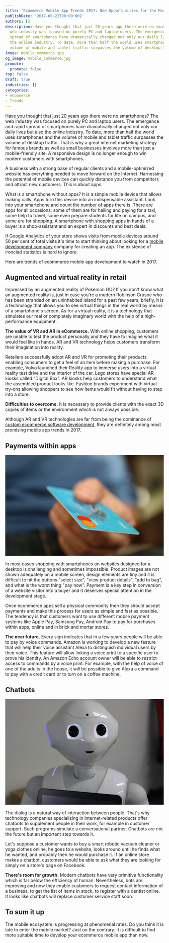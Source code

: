 ```yaml
---
title: 'Ecommerce Mobile App Trends 2017: New Opportunities for the Market'
publishDate: '2017-06-22T00:00:00Z'
authors: []
description: Have you thought that just 20 years ago there were no smartphones? The
  web industry was focused on purely PC and laptop users. The emergence and rapid
  spread of smartphones have dramatically changed not only our daily lives but also
  the online industry. To date, more than half the world uses smartphones and the
  volume of mobile and tablet traffic surpasses the volume of desktop traffic.
image: mobile_commerce.jpg
og_image: mobile_commerce.jpg
promote:
  promote: false
top: false
draft: true
industries: []
categories:
- eCommerce
- Trends
---
```

Have you thought that just 20 years ago there were no smartphones? The web industry was focused on purely PC and laptop users. The emergence and rapid spread of smartphones have dramatically changed not only our daily lives but also the online industry. To date, more than half the world uses smartphones and the volume of mobile and tablet traffic surpasses the volume of desktop traffic. That is why a great internet marketing strategy for famous brands as well as small businesses involves more than just a mobile-friendly site. A responsive design is no longer enough to win modern customers with smartphones.

A business with a strong base of regular clients and a mobile-optimized website has everything needed to move forward on the Internet. Harnessing the potential of mobile devices can quickly distance you from competitors and attract new customers. This is about apps.

What is a smartphone without apps? It is a simple mobile device that allows making calls. Apps turn this device into an indispensable assistant. Look into your smartphone and count the number of apps there is. There are apps for all occasions: some of them are for hailing and paying for a taxi, some help to travel, some even prepare students for life on campus, and some are for shopping. A smartphone with shopping apps in hands of a buyer is a shop-assistant and an expert in discounts and best deals.

If Google Analytics of your store shows visits from mobile devices around 50 per cent of total visits it's time to start thinking about looking for a [mobile development company](/services/mobile-development) company for creating an app. The existence of ironclad statistics is hard to ignore.

Here are trends of ecommerce mobile app development to watch in 2017.

## Augmented and virtual reality in retail

Impressed by an augmented reality of Pokemon GO? If you don't know what an augmented reality is, just in case you're a modern Robinson Crusoe who has been stranded on an uninhabited island for a past few years, briefly, it is a technology that allows you to see virtual things in the real world by means of a smartphone's screen. As for a virtual reality, it is a technology that simulates our real or completely imaginary world with the help of a high-performance equipment.

**The value of VR and AR in eCommerce.** With online shopping, customers are unable to test the product personally and they have to imagine what it would feel like in hands. AR and VR technology helps customers transform their imagination into reality.

Retailers successfully adopt AR and VR for promoting their products enabling consumers to get a feel of an item before making a purchase. For example, Volvo launched their Reality app to immerse users into a virtual reality test drive and the interior of the car. Lego stores have special AR kiosks called "Digital Box". AR kiosks help customers to understand what the assembled product looks like. Fashion brands experiment with virtual try-ons allowing shoppers to see how items would fit without having to step into a store.

**Difficulties to overcome.** It is necessary to provide clients with the exact 3D copies of items or the environment which is not always possible.

Although AR and VR technologies are far from being the dominance of <a href="https://anadea.info/solutions/ecommerce-software-development">custom ecommerce software development</a>, they are definitely among most promising mobile app trends in 2017.

## Payments within apps

![Payments within apps](in_app_payment.jpg)

In most cases shopping with smartphones on websites designed for a desktop is challenging and sometimes impossible. Product images are not shown adequately on a mobile screen, design elements are tiny and it is difficult to hit the buttons "select size", "view product details", "add to bag", and what is the worst thing "pay now". Payment is a key step in conversion of a website visitor into a buyer and it deserves special attention in the development stage.

Once ecommerce apps sell a physical commodity then they should accept payments and make this process for users as simple and fast as possible. The tendency is that customers want to use different mobile payment systems like Apple Pay, Samsung Pay, Android Pay to pay for purchases within apps, online and in brick and mortar stores.

**The near future.** Every sign indicates that in a few years people will be able to pay by voice commands. Amazon is working to develop a new feature that will help their voice assistant Alexa to distinguish individual users by their voice. This feature will allow linking a voice print to a specific user to prove his identity. An Amazon Echo account owner will be able to restrict access to commands by a voice print. For example, with the help of voice of one of the adults in the house, it will be possible to give Alexa a command to pay with a credit card or to turn on a coffee machine.

## Chatbots

![Chatbots](chatbot.jpg)

The dialog is a natural way of interaction between people. That's why technology companies specializing in Internet-related products offer chatbots to supplement people in their work, for example in customer support. Such programs simulate a conversational partner. Chatbots are not the future but an important step towards it.

Let's suppose a customer wants to buy a smart robotic vacuum cleaner or yoga clothes online, he goes to a website, looks around until he finds what he wanted, and probably then he would purchase it. If an online store makes a chatbot, customers would be able to ask what they are looking for simply on a store's page on Facebook.

**There's room for growth.** Modern chatbots have very primitive functionality which is far below the efficiency of human. Nevertheless, bots are improving and now they enable customers to request contact information of a business, to get the list of items in stock, to register with a dentist online. It looks like chatbots will replace customer service staff soon.

## To sum it up

The mobile ecosystem is progressing at phenomenal rates. Do you think it is late to enter the mobile market? Just on the contrary. It is difficult to find more suitable time to develop your ecommerce mobile app than now.
